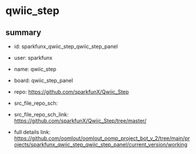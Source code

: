 # qwiic_step
 
## summary 
* id: sparkfunx_qwiic_step_qwiic_step_panel
* user: sparkfunx
* name: qwiic_step
* board: qwiic_step_panel
* repo: https://github.com/sparkfunX/Qwiic_Step



* src_file_repo_sch: 
* src_file_repo_sch_link: https://github.com/sparkfunX/Qwiic_Step/tree/master/
* full details link: https://github.com/oomlout/oomlout_oomp_project_bot_v_2/tree/main/projects/sparkfunx_qwiic_step_qwiic_step_panel/current_version/working  







